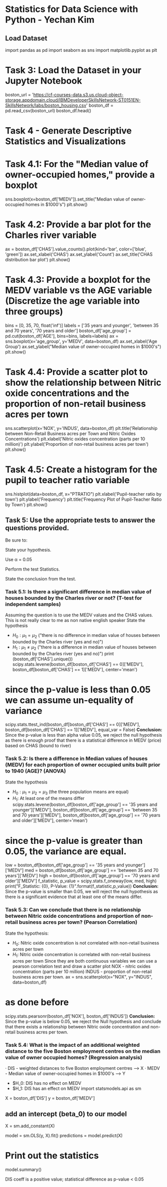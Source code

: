 # Statistics for Data Science with Python - Yechan Kim
## Load Dataset
import pandas as pd
import seaborn as sns
import matplotlib.pyplot as plt

# Task 3: Load the Dataset in your Jupyter Notebook
boston_url = 'https://cf-courses-data.s3.us.cloud-object-storage.appdomain.cloud/IBMDeveloperSkillsNetwork-ST0151EN-SkillsNetwork/labs/boston_housing.csv'
boston_df = pd.read_csv(boston_url)
boston_df.head()

# Task 4 - Generate Descriptive Statistics and Visualizations

# Task 4.1: For the "Median value of owner-occupied homes," provide a boxplot
sns.boxplot(x=boston_df['MEDV']).set_title("Median value of owner-occupied homes in $1000's")
plt.show()

# Task 4.2: Provide a bar plot for the Charles river variable
ax = boston_df['CHAS'].value_counts().plot(kind='bar', color=['blue', 'green'])
ax.set_xlabel('CHAS')
ax.set_ylabel('Count')
ax.set_title('CHAS distribution bar plot')
plt.show()

# Task 4.3: Provide a boxplot for the MEDV variable vs the AGE variable (Discretize the age variable into three groups)
bins = [0, 35, 70, float('inf')]
labels = ['35 years and younger', 'between 35 and 70 years', '70 years and older']
boston_df['age_group'] = pd.cut(boston_df['AGE'], bins=bins, labels=labels)
ax = sns.boxplot(x='age_group', y='MEDV', data=boston_df)
ax.set_xlabel('Age Group')
ax.set_ylabel("Median value of owner-occupied homes in $1000's")
plt.show()

# Task 4.4: Provide a scatter plot to show the relationship between Nitric oxide concentrations and the proportion of non-retail business acres per town
sns.scatterplot(x='NOX', y='INDUS', data=boston_df)
plt.title('Relationship between Non-Retail Business acres per Town and Nitric Oxides Concentrations')
plt.xlabel('Nitric oxides concentration (parts per 10 million)')
plt.ylabel('Proportion of non-retail business acres per town')
plt.show()

# Task 4.5: Create a histogram for the pupil to teacher ratio variable
sns.histplot(data=boston_df, x="PTRATIO")
plt.xlabel('Pupil-teacher ratio by town')
plt.ylabel('Frequency')
plt.title('Frequency Plot of Pupil-Teacher Ratio by Town')
plt.show()

## Task 5: Use the appropriate tests to answer the questions provided.
Be sure to:

State your hypothesis.

Use α = 0.05

Perform the test Statistics.

State the conclusion from the test.
### Task 5.1: Is there a significant difference in median value of houses bounded by the Charles river or not? (T-test for independent samples)
Assuming the question is to use the MEDV values and the CHAS values. This is not really clear to me as non native english speaker
State the hypothesis
* $H_0: µ_1 = µ_2$ ("there is no difference in median value of houses between bounded by the Charles river (yes and no)")
* $H_1: µ_1 ≠ µ_2$ ("there is a difference in median value of houses between bounded by the Charles river (yes and no)")
print (boston_df['CHAS'].unique())
scipy.stats.levene(boston_df[boston_df['CHAS'] == 0]['MEDV'],
                   boston_df[boston_df['CHAS'] == 1]['MEDV'], center='mean')

# since the p-value is less than 0.05 we can assume un-equality of variance

scipy.stats.ttest_ind(boston_df[boston_df['CHAS'] == 0]['MEDV'],
                   boston_df[boston_df['CHAS'] == 1]['MEDV'], equal_var = False)
**Conclusion:** Since the p-value is less than alpha value 0.05, we reject the null hypothesis as there is enough proof that there is a statistical difference in MEDV (price) based on CHAS (bound to river)
### Task 5.2: Is there a difference in Median values of houses (MEDV) for each proportion of owner occupied units built prior to 1940 (AGE)? (ANOVA)
State the hypothesis
* $H_0: µ_1 = µ_2 = µ_3$ (the three population means are equal)
* $H_1:$ At least one of the means differ
scipy.stats.levene(boston_df[boston_df['age_group'] == '35 years and younger']['MEDV'],
                   boston_df[boston_df['age_group'] == 'between 35 and 70 years']['MEDV'], 
                   boston_df[boston_df['age_group'] == '70 years and older']['MEDV'], 
                   center='mean')
# since the p-value is greater than 0.05, the variance are  equal.
low = boston_df[boston_df['age_group'] == '35 years and younger']['MEDV']
med = boston_df[boston_df['age_group'] == 'between 35 and 70 years']['MEDV']
high = boston_df[boston_df['age_group'] == '70 years and older']['MEDV']
f_statistic, p_value = scipy.stats.f_oneway(low, med, high)
print("F_Statistic: {0}, P-Value: {1}".format(f_statistic,p_value))
**Conclusion:** Since the p-value is smaller than 0.05, we will reject the null hypothesis as there is a significant evidence that at least one of the means differ.

### Task 5.3: Can we conclude that there is no relationship between Nitric oxide concentrations and proportion of non-retail business acres per town? (Pearson Correlation)

State the hypothesis:
* $H_0:$ Nitric oxide concentration is not correlated with non-retail business acres per town
* $H_1:$ Nitric oxide concentration is correlated with non-retail business acres per town
Since they are both continuous variables we can use a pearson correlation test and draw a scatter plot
NOX - nitric oxides concentration (parts per 10 million)
INDUS - proportion of non-retail business acres per town.
ax = sns.scatterplot(x="NOX", y="INDUS", data=boston_df)
# as done before
scipy.stats.pearsonr(boston_df['NOX'], boston_df['INDUS'])
**Conclusion:** Since the p-value is below 0.05, we reject the Null hypothesis and conclude that there exists a relationship between  Nitric oxide concentration and non-retail business acres per town.

### Task 5.4: What is the impact of an additional weighted distance  to the five Boston employment centres on the median value of owner occupied homes? (Regression analysis)
·      DIS - weighted distances to five Boston employment centres --> X
·      MEDV - Median value of owner-occupied homes in $1000's --> Y 

* $H_0: DIS has no effect on MEDV
* $H_1: DIS has an effect on MEDV
import statsmodels.api as sm

X = boston_df['DIS']
y = boston_df['MEDV']

## add an intercept (beta_0) to our model
X = sm.add_constant(X) 

model = sm.OLS(y, X).fit()
predictions = model.predict(X)

# Print out the statistics
model.summary()



DIS coeff is a positive value; statistical difference as p-value < 0.05
